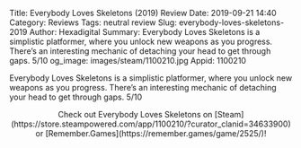 Title: Everybody Loves Skeletons (2019) Review
Date: 2019-09-21 14:40
Category: Reviews
Tags: neutral review
Slug: everybody-loves-skeletons-2019
Author: Hexadigital
Summary: Everybody Loves Skeletons is a simplistic platformer, where you unlock new weapons as you progress. There’s an interesting mechanic of detaching your head to get through gaps. 5/10
og_image: images/steam/1100210.jpg
Appid: 1100210

Everybody Loves Skeletons is a simplistic platformer, where you unlock new weapons as you progress. There’s an interesting mechanic of detaching your head to get through gaps. 5/10

<center>Check out Everybody Loves Skeletons on [Steam](https://store.steampowered.com/app/1100210/?curator_clanid=34633900) or [Remember.Games](https://remember.games/game/2525/)!</center>
